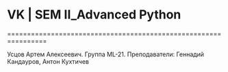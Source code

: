 # VK | SEM II_Advanced Python

================================================================  
  
Усцов Артем Алексеевич. Группа ML-21.
Преподаватели: Геннадий Кандауров, Антон Кухтичев
